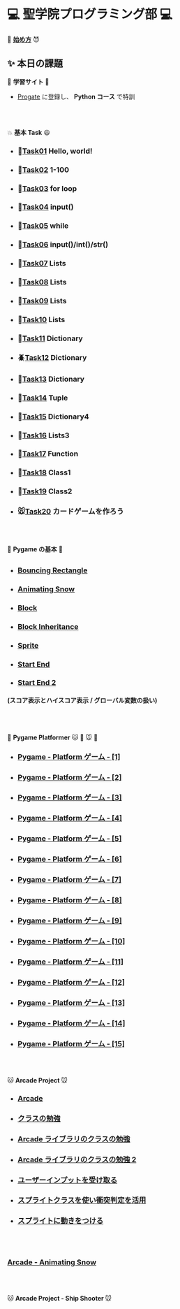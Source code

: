 # :computer: 聖学院プログラミング部 :computer:

:imp: [**始め方**](https://github.com/Seigakuin/todays_task/blob/master/Environment.md) :smiling_imp:

## :sparkles: 本日の課題

:hatching_chick: <b> 学習サイト </b> :dash:

- [Progate](https://prog-8.com/) に登録し、 **Python コース** で特訓

<br></br>

:boom: <b>基本 Task</b> :smiley:

###

- ### :whale2:[Task01](https://github.com/Seigakuin/todays_task/blob/master/task_projects/task01.md) Hello, world!
- ### :dolphin:[Task02](https://github.com/Seigakuin/todays_task/blob/master/task_projects/task02.md) 1-100
- ### :dragon:[Task03](https://github.com/Seigakuin/todays_task/blob/master/task_projects/task03.md) for loop
- ### :mouse2:[Task04](https://github.com/Seigakuin/todays_task/blob/master/task_projects/task04.md) input()
- ### :leopard:[Task05](https://github.com/Seigakuin/todays_task/blob/master/task_projects/task05.md) while
- ### :crocodile:[Task06](https://github.com/Seigakuin/todays_task/blob/master/task_projects/task06.md) input()/int()/str()
- ### :tiger2:[Task07](https://github.com/Seigakuin/todays_task/blob/master/task_projects/task07.md) Lists
- ### :monkey:[Task08](https://github.com/Seigakuin/todays_task/blob/master/task_projects/task08.md) Lists
- ### :horse:[Task09](https://github.com/Seigakuin/todays_task/blob/master/task_projects/task09.md) Lists
- ### :blowfish:[Task10](https://github.com/Seigakuin/todays_task/blob/master/task_projects/task10.md) Lists
- ### :koala:[Task11](https://github.com/Seigakuin/todays_task/blob/master/task_projects/task11.md) Dictionary
- ### :beetle:[Task12](https://github.com/Seigakuin/todays_task/blob/master/task_projects/task12.md) Dictionary
- ### :baby_chick:[Task13](https://github.com/Seigakuin/todays_task/blob/master/task_projects/task13.md) Dictionary
- ### :frog:[Task14](https://github.com/Seigakuin/todays_task/blob/master/task_projects/task14.md) Tuple
- ### :dog:[Task15](https://github.com/Seigakuin/todays_task/blob/master/task_projects/task15_Dictionary.md) Dictionary4
- ### :wolf:[Task16](https://github.com/Seigakuin/todays_task/blob/master/task_projects/task16_List.md) Lists3
- ### :rabbit:[Task17](https://github.com/Seigakuin/todays_task/blob/master/task_projects/task17_Function.md) Function
- ### :water_buffalo:[Task18](https://github.com/Seigakuin/todays_task/blob/master/task_projects/task18_Class1.md) Class1
- ### :bug:[Task19](https://github.com/Seigakuin/todays_task/blob/master/task_projects/task19_Class2.md) Class2
- ### :mouse:[Task20](https://github.com/Seigakuin/todays_task/blob/master/task_projects/task20_Class3_Cards.md) カードゲームを作ろう

<br></br>

:snake: <b>Pygame の基本</b> :snake:

##

- ### [Bouncing Rectangle](https://github.com/Seigakuin/todays_task/blob/master/pygame_projects/pygame_bouncingrectangle.md)

- ### [Animating Snow](https://github.com/Seigakuin/todays_task/blob/master/pygame_projects/pygame_animatingsnow.md)

- ### [Block](https://github.com/Seigakuin/todays_task/blob/master/pygame_projects/pygame_block.md)

- ### [Block Inheritance](https://github.com/Seigakuin/todays_task/blob/master/pygame_projects/pygame_block_inheritance.md)

- ### [Sprite](https://github.com/Seigakuin/todays_task/blob/master/pygame_projects/pygame_sprite.md)

- ### [Start End](https://github.com/Seigakuin/todays_task/blob/master/pygame_projects/pygame_startend.md)

- ### [Start End 2](https://github.com/Seigakuin/todays_task/blob/master/pygame_projects/blocks_sf.py)

#### (スコア表示とハイスコア表示 / グローバル変数の扱い)

<br></br>

:snake: <b>Pygame Platformer</b> :cat: :dog: :mouse: :hamster:

- ### [Pygame - Platform ゲーム - [1]](https://qiita.com/sf_/items/bccd0df2416571e2a937)
- ### [Pygame - Platform ゲーム - [2]](https://qiita.com/sf_/items/f635870e2d2d2921becf)
- ### [Pygame - Platform ゲーム - [3]](https://qiita.com/sf_/items/cbef581265e490f5c58d)
- ### [Pygame - Platform ゲーム - [4]](https://qiita.com/sf_/items/fe11d6cf4929694121a1)
- ### [Pygame - Platform ゲーム - [5]](https://qiita.com/sf_/items/71fd105b95670cb3028f)
- ### [Pygame - Platform ゲーム - [6]](https://qiita.com/sf_/items/d9c51ba4c67bfdd1448f)
- ### [Pygame - Platform ゲーム - [7]](https://qiita.com/sf_/items/aa41e26ae099c532f752)
- ### [Pygame - Platform ゲーム - [8]](https://qiita.com/sf_/items/3e47f856459da7909fa9)
- ### [Pygame - Platform ゲーム - [9]](https://qiita.com/sf_/items/aa85bff48cc99ff503d7)
- ### [Pygame - Platform ゲーム - [10]](https://qiita.com/sf_/items/c2616693902088740c10)
- ### [Pygame - Platform ゲーム - [11]](https://qiita.com/sf_/items/a9114bb8aaeba62fef48)
- ### [Pygame - Platform ゲーム - [12]](https://qiita.com/sf_/items/36d4270043829072c181)
- ### [Pygame - Platform ゲーム - [13]](https://qiita.com/sf_/items/8b40d6124a1a0b9d9708)
- ### [Pygame - Platform ゲーム - [14]](https://qiita.com/sf_/items/fc5727666b3baa62ecbb)
- ### [Pygame - Platform ゲーム - [15]](https://qiita.com/sf_/items/43a97c8681516f68aa8a)

<br></br>

:cat: <b> Arcade Project </b> :mouse:

- ### [Arcade](https://github.com/Seigakuin/todays_task/blob/master/task_projects/Task-%20arcade%E3%83%A9%E3%82%A4%E3%83%96%E3%83%A9%E3%83%AA%E3%81%A7%E5%9B%B3%E5%BD%A2%E6%8F%8F%E7%94%BB.md)

- ### [クラスの勉強](https://github.com/Seigakuin/todays_task/blob/master/task_projects/arcade_proj/arcade01.md)

* ### [Arcade ライブラリのクラスの勉強](https://github.com/Seigakuin/todays_task/blob/master/task_projects/arcade_proj/arcade02.md)

- ### [Arcade ライブラリのクラスの勉強 2](https://github.com/Seigakuin/todays_task/blob/master/task_projects/arcade_proj/arcade03.md)

- ### [ユーザーインプットを受け取る](https://github.com/Seigakuin/todays_task/blob/master/task_projects/arcade_proj/arcade04.md)

- ### [スプライトクラスを使い衝突判定を活用](https://github.com/Seigakuin/todays_task/blob/master/task_projects/arcade_proj/arcade05.md)

- ### [スプライトに動きをつける](https://github.com/Seigakuin/todays_task/blob/master/task_projects/arcade_proj/arcade06.md)

<br></br>

### [Arcade - Animating Snow](https://github.com/Seigakuin/todays_task/blob/master/animating_snow.md) </b>

<br></br>

:cat: <b> Arcade Project - Ship Shooter </b> :mouse:
